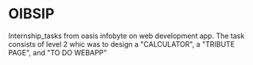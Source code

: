 # OIBSIP
Internship_tasks from oasis infobyte on web development app. The task consists of level 2 whic was to design a "CALCULATOR", a "TRIBUTE PAGE", and "TO DO WEBAPP"
